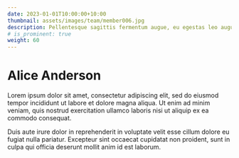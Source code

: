 ```yaml
---
date: 2023-01-01T10:00:00+10:00
thumbnail: assets/images/team/member006.jpg
description: Pellentesque sagittis fermentum augue, eu egestas leo augue.
# is_prominent: true
weight: 60
---
```


# Alice Anderson

Lorem ipsum dolor sit amet, consectetur adipiscing elit, sed do eiusmod tempor incididunt ut labore et dolore magna aliqua. Ut enim ad minim veniam, quis nostrud exercitation ullamco laboris nisi ut aliquip ex ea commodo consequat.

Duis aute irure dolor in reprehenderit in voluptate velit esse cillum dolore eu fugiat nulla pariatur. Excepteur sint occaecat cupidatat non proident, sunt in culpa qui officia deserunt mollit anim id est laborum.
